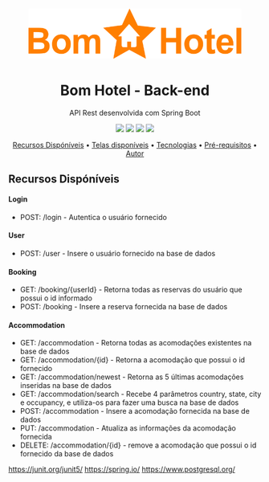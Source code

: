 <h1 align="center" >
  <img height="100" src="https://github.com/nauaholanda/bomhotel-frontend-reactjs/blob/main/src/images/logo_orange.png" />
</h1>

<h1 align="center">Bom Hotel - Back-end</h1>
<p align="center">API Rest desenvolvida com Spring Boot</p>

<p align="center">
  <img src="https://img.shields.io/static/v1?label=SpringBoot&message=v.2.7.2&color=green&style=flat&logo=" />
  <img src="https://img.shields.io/static/v1?label=PostgreSQL&message=v.13.4&color=blue&style=flat&logo=" />
  <img src="https://img.shields.io/static/v1?label=Java&message=11&color=blue&style=flat&logo=" />
  <img src="https://img.shields.io/static/v1?label=JUnit&message=5&color=red&style=flat&logo=" />
</p>

<p align="center">
 <a href="#recursos-disponíveis">Recursos Dispóníveis</a> •
 <a href="#telas-disponíveis">Telas disponíveis</a> • 
 <a href="#tecnologias">Tecnologias</a> • 
 <a href="#pré-requisitos">Pré-requisitos</a> • 
 <a href="#autor">Autor</a>
</p>

<h2>Recursos Dispóníveis</h2>
<h4>Login</h4>
<ul>
  <li>POST: /login - Autentica o usuário fornecido</li>
</ul>

<h4>User</h4>
<ul>
  <li>POST: /user - Insere o usuário fornecido na base de dados</li>
</ul>

<h4>Booking</h4>
<ul>
  <li>GET: /booking/{userId} - Retorna todas as reservas do usuário que possui o id informado</li>
  <li>POST: /booking - Insere a reserva fornecida na base de dados</li>
</ul>

<h4>Accommodation</h4>
<ul>
  <li>GET: /accommodation - Retorna todas as acomodações existentes na base de dados</li>
  <li>GET: /accommodation/{id} - Retorna a acomodação que possui o id fornecido</li>
  <li>GET: /accommodation/newest - Retorna as 5 últimas acomodações inseridas na base de dados</li>
  <li>GET: /accommodation/search - Recebe 4 parâmetros country, state, city e occupancy, e utiliza-os para fazer uma busca na base de dados</li>
  <li>POST: /accommodation - Insere a acomodação fornecida na base de dados</li>
  <li>PUT: /accommodation - Atualiza as informações da acomodação fornecida</li>
  <li>DELETE: /accommodation/{id} - remove a acomodação que possui o id fornecido da base de dados</li>
</ul>


https://junit.org/junit5/
https://spring.io/
https://www.postgresql.org/
